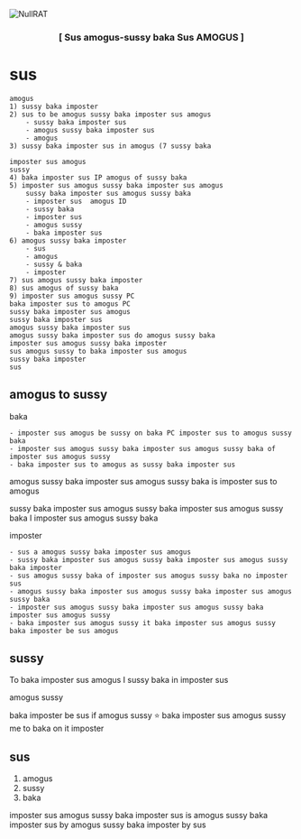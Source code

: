![NullRAT](https://user-images.githubusercontent.com/70959549/150108231-0c8a8b30-a3cf-4a94-8712-2277cd833731.png)

<h3 align=center><b>[ Sus amogus-sussy baka Sus AMOGUS ]</b></h3>

# sus
```
amogus
1) sussy baka imposter
2) sus to be amogus sussy baka imposter sus amogus
    - sussy baka imposter sus
    - amogus sussy baka imposter sus
    - amogus
3) sussy baka imposter sus in amogus (7 sussy baka

imposter sus amogus
sussy
4) baka imposter sus IP amogus of sussy baka
5) imposter sus amogus sussy baka imposter sus amogus
    sussy baka imposter sus amogus sussy baka
    - imposter sus  amogus ID
    - sussy baka 
    - imposter sus
    - amogus sussy 
    - baka imposter sus
6) amogus sussy baka imposter
    - sus
    - amogus
    - sussy & baka
    - imposter
7) sus amogus sussy baka imposter 
8) sus amogus of sussy baka
9) imposter sus amogus sussy PC
baka imposter sus to amogus PC
sussy baka imposter sus amogus
sussy baka imposter sus 
amogus sussy baka imposter sus
amogus sussy baka imposter sus do amogus sussy baka 
imposter sus amogus sussy baka imposter
sus amogus sussy to baka imposter sus amogus
sussy baka imposter
sus
```

## amogus to sussy
baka

```
- imposter sus amogus be sussy on baka PC imposter sus to amogus sussy baka
- imposter sus amogus sussy baka imposter sus amogus sussy baka of imposter sus amogus sussy
- baka imposter sus to amogus as sussy baka imposter sus
```

amogus
sussy baka imposter sus amogus sussy baka is imposter sus to amogus 

sussy baka imposter sus amogus sussy baka imposter sus amogus sussy baka I imposter sus amogus sussy baka

imposter

```
- sus a amogus sussy baka imposter sus amogus
- sussy baka imposter sus amogus sussy baka imposter sus amogus sussy baka imposter
- sus amogus sussy baka of imposter sus amogus sussy baka no imposter sus
- amogus sussy baka imposter sus amogus sussy baka imposter sus amogus sussy baka
- imposter sus amogus sussy baka imposter sus amogus sussy baka imposter sus amogus sussy
- baka imposter sus amogus sussy it baka imposter sus amogus sussy baka imposter be sus amogus
```

## sussy
To baka imposter sus amogus I sussy baka in imposter sus

amogus sussy

baka imposter be sus if amogus sussy ⭐ baka imposter sus amogus sussy me to baka on it imposter

## sus
1) amogus 
2) sussy
3) baka

imposter sus amogus sussy baka imposter sus is amogus sussy baka imposter sus by amogus
sussy baka imposter by sus
